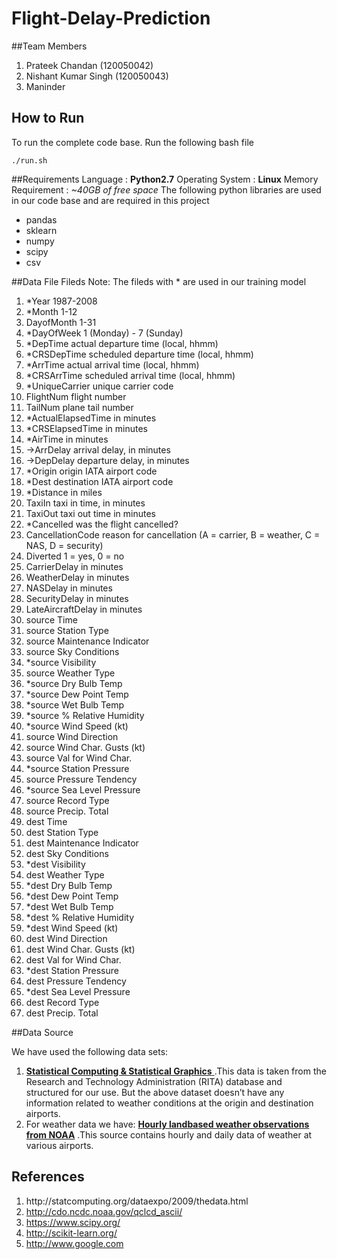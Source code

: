 # Flight-Delay-Prediction

##Team Members

1. Prateek Chandan (120050042)
2. Nishant Kumar Singh (120050043)
3. Maninder

## How to Run

To run the complete code base. Run the following bash file

   `./run.sh`
  
##Requirements
Language : **Python2.7**
Operating System : **Linux** 
Memory Requirement : *~40GB of free space*
The following python libraries are used in our code base and are required in this project

* pandas
* sklearn
* numpy
* scipy
* csv


##Data File Fileds
Note: The fileds with * are used in our training model
1.	*Year	1987-2008
2.	*Month	1-12
3.	DayofMonth	1-31
4.	*DayOfWeek	1 (Monday) - 7 (Sunday)
5.	*DepTime	actual departure time (local, hhmm)
6.	*CRSDepTime	scheduled departure time (local, hhmm)
7.	*ArrTime	actual arrival time (local, hhmm)
8.	*CRSArrTime	scheduled arrival time (local, hhmm)
9.	*UniqueCarrier	unique carrier code
10.	FlightNum	flight number
11.	TailNum	plane tail number
12.	*ActualElapsedTime	in minutes
13.	*CRSElapsedTime	in minutes
14.	*AirTime	in minutes
15.	->ArrDelay	arrival delay, in minutes
16.	->DepDelay	departure delay, in minutes
17.	*Origin	origin IATA airport code
18.	*Dest	destination IATA airport code
19.	*Distance	in miles
20.	TaxiIn	taxi in time, in minutes
21.	TaxiOut	taxi out time in minutes
22.	*Cancelled	was the flight cancelled?
23.	CancellationCode	reason for cancellation (A = carrier, B = weather, C = NAS, D = security)
24.	Diverted	1 = yes, 0 = no
25.	CarrierDelay	in minutes
26.	WeatherDelay	in minutes
27.	NASDelay	in minutes
28.	SecurityDelay	in minutes
29.	LateAircraftDelay	in minutes
30. source  Time
31. source  Station Type
32. source  Maintenance Indicator
33. source  Sky Conditions
34. *source  Visibility
35. source  Weather Type
36. *source  Dry Bulb Temp
37. *source  Dew Point Temp
38. *source  Wet Bulb Temp
39. *source  % Relative Humidity
40. *source  Wind Speed (kt)
41. source  Wind Direction
42. source  Wind Char. Gusts (kt)
43. source  Val for Wind Char.
44. *source  Station Pressure
45. source  Pressure Tendency
46. *source  Sea Level Pressure
47. source  Record Type
48. source  Precip. Total
49. dest  Time
50. dest  Station Type
51. dest  Maintenance Indicator
52. dest  Sky Conditions
53. *dest  Visibility
54. dest  Weather Type
55. *dest  Dry Bulb Temp
56. *dest  Dew Point Temp
57. *dest  Wet Bulb Temp
58. *dest  % Relative Humidity
59. *dest  Wind Speed (kt)
60. dest  Wind Direction
61. dest  Wind Char. Gusts (kt)
62. dest  Val for Wind Char.
63. *dest  Station Pressure
64. dest  Pressure Tendency
65. *dest  Sea Level Pressure
66. dest  Record Type
67. dest  Precip. Total

##Data Source

We have used the following data sets:

1. [**Statistical Computing & Statistical Graphics​** ](http://stat­computing.org/dataexpo/2009/the­data.html​) .This data is taken from the Research and Technology Administration (RITA) database and  structured for our use. But the above dataset doesn’t have any information related to weather conditions at the origin and destination airports.
2. For weather data we have: 
[**Hourly land­based weather observations from NOAA​**](http://cdo.ncdc.noaa.gov/qclcd_ascii/​) .This source contains hourly and daily data of weather at various airports.

## References
1. http://stat­computing.org/dataexpo/2009/the­data.html
2. http://cdo.ncdc.noaa.gov/qclcd_ascii/
3. https://www.scipy.org/
4. http://scikit-learn.org/
5. http://www.google.com
